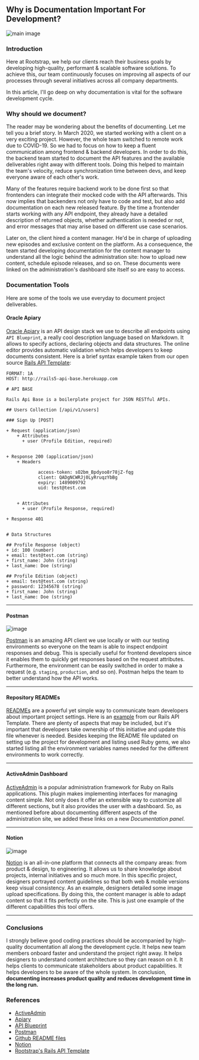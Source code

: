 ## Why is Documentation Important For Development?

![main image](images/why_documenting_matters.jpg)

### **Introduction**

Here at Rootstrap, we help our clients reach their business goals by developing high-quality, performant & scalable software solutions. To achieve this, our team continuously focuses on improving all aspects of our processes through several initiatives across all company departments.

In this article, I'll go deep on why documentation is vital for the software development cycle.

### **Why should we document?**

The reader may be wondering about the benefits of documenting. Let me tell you a brief story. In March 2020, we started working with a client on a very exciting project. However, the whole team switched to remote work due to COVID-19. So we had to focus on how to keep a fluent communication among frontend & backend developers. In order to do this, the backend team started to document the API features and the available deliverables right away with different tools. Doing this helped to maintain the team's velocity, reduce synchronization time between devs, and keep everyone aware of each other's work.

Many of the features require backend work to be done first so that frontenders can integrate their mocked code with the API afterwards. This now implies that backenders not only have to code and test, but also add documentation on each new released feature. By the time a frontender starts working with any API endpoint, they already have a detailed description of returned objects, whether authentication is needed or not, and error messages that may arise based on different use case scenarios.

Later on, the client hired a content manager. He'd be in charge of uploading new episodes and exclusive content on the platform. As a consequence, the team started developing documentation for the content manager to understand all the logic behind the administration site: how to upload new content, schedule episode releases, and so on. These documents were linked on the administration's dashboard site itself so are easy to access.

### **Documentation Tools**

Here are some of the tools we use everyday to document project deliverables.

#### **Oracle Apiary**
[Oracle Apiary](https://apiary.io/) is an API design stack we use to describe all endpoints using `API Blueprint`, a really cool description language based on Markdown. It allows to specify actions, declaring objects and data structures. The online editor provides automatic validation which helps developers to keep documents consistent. Here is a brief syntax example taken from our open source [Rails API Template](https://github.com/rootstrap/rails_api_base):

```apib
FORMAT: 1A
HOST: http://rails5-api-base.herokuapp.com

# API BASE

Rails Api Base is a boilerplate project for JSON RESTful APIs.

## Users Collection [/api/v1/users]

### Sign Up [POST]

+ Request (application/json)
    + Attributes
      + user (Profile Edition, required)


+ Response 200 (application/json)
    + Headers

            access-token: sO2bm_Bpdyoo8r78jZ-fqg
            client: QADgNCWRJj0LyRruqzYbBg
            expiry: 1489009792
            uid: test@test.com


    + Attributes
      + user (Profile Response, required)

+ Response 401


# Data Structures

## Profile Response (object)
+ id: 100 (number)
+ email: test@test.com (string)
+ first_name: John (string)
+ last_name: Doe (string)

## Profile Edition (object)
+ email: test@test.com (string)
+ password: 12345678 (string)
+ first_name: John (string)
+ last_name: Doe (string)
```

---

#### **Postman**

![image](images/postman.jpg)

[Postman](https://www.postman.com/) is an amazing API client we use locally or with our testing environments so everyone on the team is able to inspect endpoint responses and debug. This is specially useful for frontend developers since it enables them to quickly get responses based on the request attributes. Furthermore, the environment can be easily switched in order to make a request (e.g. `staging`, `production`, and so on). Postman helps the team to better understand how the API works.

---

#### **Repository READMEs**
[READMEs](https://docs.github.com/en/github/creating-cloning-and-archiving-repositories/about-readmes) are a powerful yet simple way to communicate team developers about important project settings. Here is an [example](https://github.com/rootstrap/rails_api_base) from our Rails API Template. There are plenty of aspects that may be included, but it's important that developers take ownership of this initiative and update this file whenever is needed. Besides keeping the README file updated on setting up the project for development and listing used Ruby gems, we also started listing all the environment variables names needed for the different environments to work correctly.

---

#### **ActiveAdmin Dashboard**
[ActiveAdmin](https://activeadmin.info/) is a popular administration framework for Ruby on Rails applications. This plugin makes implementing interfaces for managing content simple. Not only does it offer an extensible way to customize all different sections, but it also provides the user with a dashboard. So, as mentioned before about documenting different aspects of the administration site, we added these links on a new *Documentation panel*.

---

#### **Notion**

![image](images/notion-template-05.png)

[Notion](https://www.notion.so/product) is an all-in-one platform that connects all the company areas: from product & design, to engineering. It allows us to share knowledge about projects, internal initiatives and so much more. In this specific project, designers portrayed content guidelines so that both web & mobile versions keep visual consistency. As an example, designers detailed some image upload specifications. By doing this, the content manager is able to adapt content so that it fits perfectly on the site. This is just one example of the different capabilities this tool offers.

---

### **Conclusions**

I strongly believe good coding practices should be accompanied by high-quality documentation all along the development cycle. It helps new team members onboard faster and understand the project right away. It helps designers to understand content architecture so they can reason on it. It helps clients to communicate stakeholders about product capabilities. It helps developers to be aware of the whole system. In conclusion, **documenting increases product quality and reduces development time in the long run.**

### **References**

- [ActiveAdmin](https://activeadmin.info/)
- [Apiary](https://apiary.io/)
- [API Blueprint](https://apiblueprint.org/)
- [Postman](https://www.postman.com/)
- [Github README files](https://docs.github.com/en/github/creating-cloning-and-archiving-repositories/about-readmes)
- [Notion](https://www.notion.so/product)
- [Rootstrap's Rails API Template](https://github.com/rootstrap/rails_api_base)
